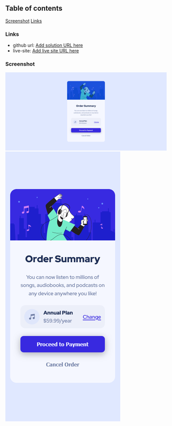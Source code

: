 ## Table of contents

[Screenshot](#screenshot)
[Links](#links)

### Links

- github url: [Add solution URL here](https://github.com/mihai3636/order-summary-component)
- live-site: [Add live site URL here](https://mihai3636.github.io/order-summary-component/)

### Screenshot

![](./screenshot.png)
![](./screenshot_mobile.png)
